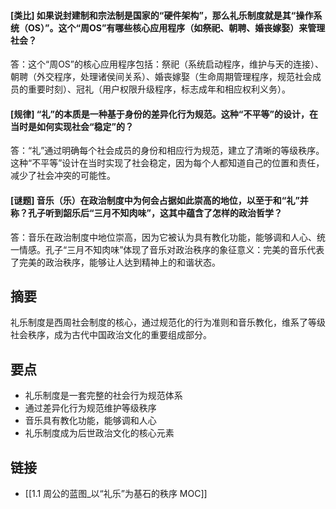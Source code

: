 #### [类比] 如果说封建制和宗法制是国家的“硬件架构”，那么礼乐制度就是其“操作系统（OS）”。这个“周OS”有哪些核心应用程序（如祭祀、朝聘、婚丧嫁娶）来管理社会？
答：这个“周OS”的核心应用程序包括：祭祀（系统启动程序，维护与天的连接）、朝聘（外交程序，处理诸侯间关系）、婚丧嫁娶（生命周期管理程序，规范社会成员的重要时刻）、冠礼（用户权限升级程序，标志成年和相应权利义务）。

#### [规律] “礼”的本质是一种基于身份的差异化行为规范。这种“不平等”的设计，在当时是如何实现社会“稳定”的？
答：“礼”通过明确每个社会成员的身份和相应行为规范，建立了清晰的等级秩序。这种“不平等”设计在当时实现了社会稳定，因为每个人都知道自己的位置和责任，减少了社会冲突的可能性。

#### [谜题] 音乐（乐）在政治制度中为何会占据如此崇高的地位，以至于和“礼”并称？孔子听到韶乐后“三月不知肉味”，这其中蕴含了怎样的政治哲学？
答：音乐在政治制度中地位崇高，因为它被认为具有教化功能，能够调和人心、统一情感。孔子“三月不知肉味”体现了音乐对政治秩序的象征意义：完美的音乐代表了完美的政治秩序，能够让人达到精神上的和谐状态。


## 摘要
礼乐制度是西周社会制度的核心，通过规范化的行为准则和音乐教化，维系了等级社会秩序，成为古代中国政治文化的重要组成部分。

## 要点

- 礼乐制度是一套完整的社会行为规范体系
- 通过差异化行为规范维护等级秩序
- 音乐具有教化功能，能够调和人心
- 礼乐制度成为后世政治文化的核心元素

## 链接

- [[1.1 周公的蓝图_以“礼乐”为基石的秩序 MOC]]
